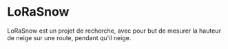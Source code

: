 # LoRaSnow
LoRaSnow est un projet de recherche, avec pour but de mesurer la hauteur de neige sur une route, pendant qu'il neige.
